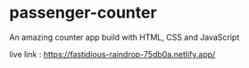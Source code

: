 # passenger-counter
An amazing counter app build with HTML, CSS and JavaScript

live link : https://fastidious-raindrop-75db0a.netlify.app/
